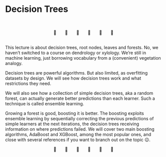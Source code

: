 # Decision Trees
&nbsp;  
<center>
🌳 &nbsp; &nbsp; &nbsp; 🌱 &nbsp; &nbsp; &nbsp; 🌲 &nbsp; &nbsp; &nbsp; 🌳 &nbsp; &nbsp; &nbsp; 🌱 &nbsp; &nbsp; &nbsp; 🌲
</center>
&nbsp;  

This lecture is about decision trees, root nodes, leaves and forests. No, we haven’t switched to a course on dendrology or xylology. We’re still in machine learning, just borrowing vocabulary from a (convenient) vegetation analogy.

Decision trees are powerful algorithms. But also limited, as overfitting datasets by design. We will see how decision trees work and what restrictions they need.

We will also see how a collection of simple decision trees, aka a random forest, can actually generate better predictions than each learner. Such a technique is called ensemble learning.

Growing a forest is good, boosting it is better. The boosting exploits ensemble learning by sequentially correcting the previous predictions of simple learners at the next iterations, the decision trees receiving information on where predictions failed. We will cover two main boosting algorithms, AdaBoost and XGBoost, among the most popular ones, and close with several references if you want to branch out on the topic 😉.

<center>
🌳 &nbsp; &nbsp; &nbsp; 🌱 &nbsp; &nbsp; &nbsp; 🌲 &nbsp; &nbsp; &nbsp; 🌳 &nbsp; &nbsp; &nbsp; 🌱 &nbsp; &nbsp; &nbsp; 🌲
</center>

&nbsp;  
&nbsp;  